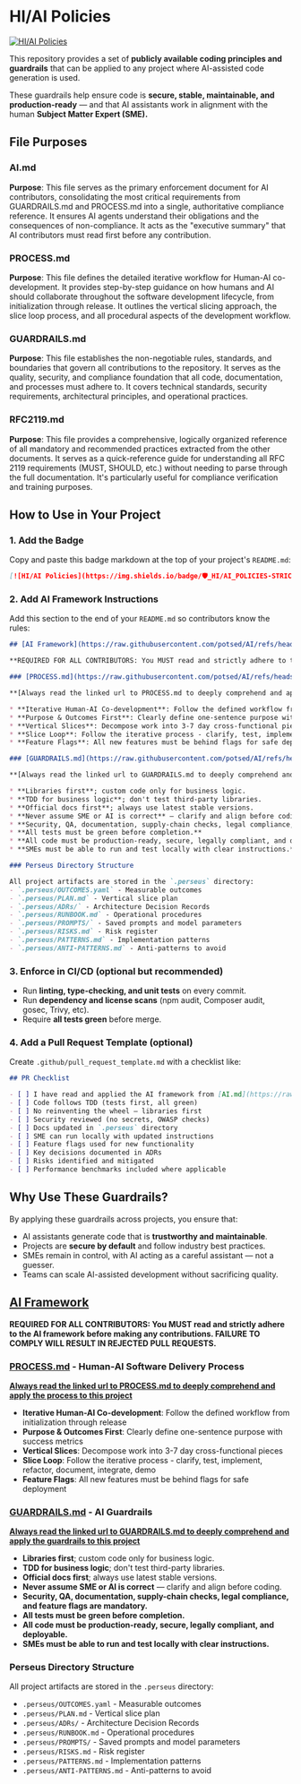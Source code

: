 # HI/AI Policies

[![HI/AI Policies](https://img.shields.io/badge/🛡️_HI/AI_POLICIES-STRICT-success)](https://github.com/potsed/AI)

This repository provides a set of **publicly available coding principles and guardrails** that can be applied to any project where AI-assisted code generation is used.

These guardrails help ensure code is **secure, stable, maintainable, and production-ready** — and that AI assistants work in alignment with the human **Subject Matter Expert (SME).**

## File Purposes

### AI.md
**Purpose**: This file serves as the primary enforcement document for AI contributors, consolidating the most critical requirements from GUARDRAILS.md and PROCESS.md into a single, authoritative compliance reference. It ensures AI agents understand their obligations and the consequences of non-compliance. It acts as the "executive summary" that AI contributors must read first before any contribution.

### PROCESS.md
**Purpose**: This file defines the detailed iterative workflow for Human-AI co-development. It provides step-by-step guidance on how humans and AI should collaborate throughout the software development lifecycle, from initialization through release. It outlines the vertical slicing approach, the slice loop process, and all procedural aspects of the development workflow.

### GUARDRAILS.md
**Purpose**: This file establishes the non-negotiable rules, standards, and boundaries that govern all contributions to the repository. It serves as the quality, security, and compliance foundation that all code, documentation, and processes must adhere to. It covers technical standards, security requirements, architectural principles, and operational practices.

### RFC2119.md
**Purpose**: This file provides a comprehensive, logically organized reference of all mandatory and recommended practices extracted from the other documents. It serves as a quick-reference guide for understanding all RFC 2119 requirements (MUST, SHOULD, etc.) without needing to parse through the full documentation. It's particularly useful for compliance verification and training purposes.

## How to Use in Your Project

### 1. Add the Badge

Copy and paste this badge markdown at the top of your project's `README.md`:

```markdown
[![HI/AI Policies](https://img.shields.io/badge/🛡️_HI/AI_POLICIES-STRICT-success)](https://github.com/potsed/AI)
```

### 2. Add AI Framework Instructions

Add this section to the end of your `README.md` so contributors know the rules:

```markdown
## [AI Framework](https://raw.githubusercontent.com/potsed/AI/refs/heads/main/AI.md)

**REQUIRED FOR ALL CONTRIBUTORS: You MUST read and strictly adhere to the AI framework before making any contributions. FAILURE TO COMPLY WILL RESULT IN REJECTED PULL REQUESTS.**

### [PROCESS.md](https://raw.githubusercontent.com/potsed/AI/refs/heads/main/PROCESS.md) - Human-AI Software Delivery Process

**[Always read the linked url to PROCESS.md to deeply comprehend and apply the process to this project](https://raw.githubusercontent.com/potsed/AI/refs/heads/main/PROCESS.md)**

* **Iterative Human-AI Co-development**: Follow the defined workflow from initialization through release
* **Purpose & Outcomes First**: Clearly define one-sentence purpose with success metrics
* **Vertical Slices**: Decompose work into 3-7 day cross-functional pieces
* **Slice Loop**: Follow the iterative process - clarify, test, implement, refactor, document, integrate, demo
* **Feature Flags**: All new features must be behind flags for safe deployment

### [GUARDRAILS.md](https://raw.githubusercontent.com/potsed/AI/refs/heads/main/GUARDRAILS.md) - AI Guardrails

**[Always read the linked url to GUARDRAILS.md to deeply comprehend and apply the guardrails to this project](https://raw.githubusercontent.com/potsed/AI/refs/heads/main/GUARDRAILS.md)**

* **Libraries first**; custom code only for business logic.
* **TDD for business logic**; don't test third-party libraries.
* **Official docs first**; always use latest stable versions.
* **Never assume SME or AI is correct** — clarify and align before coding.
* **Security, QA, documentation, supply-chain checks, legal compliance, and feature flags are mandatory.**
* **All tests must be green before completion.**
* **All code must be production-ready, secure, legally compliant, and deployable.**
* **SMEs must be able to run and test locally with clear instructions.**

### Perseus Directory Structure

All project artifacts are stored in the `.perseus` directory:
- `.perseus/OUTCOMES.yaml` - Measurable outcomes
- `.perseus/PLAN.md` - Vertical slice plan
- `.perseus/ADRs/` - Architecture Decision Records
- `.perseus/RUNBOOK.md` - Operational procedures
- `.perseus/PROMPTS/` - Saved prompts and model parameters
- `.perseus/RISKS.md` - Risk register
- `.perseus/PATTERNS.md` - Implementation patterns
- `.perseus/ANTI-PATTERNS.md` - Anti-patterns to avoid
```

### 3. Enforce in CI/CD (optional but recommended)

* Run **linting, type-checking, and unit tests** on every commit.
* Run **dependency and license scans** (npm audit, Composer audit, gosec, Trivy, etc).
* Require **all tests green** before merge.

### 4. Add a Pull Request Template (optional)

Create `.github/pull_request_template.md` with a checklist like:

```markdown
## PR Checklist

- [ ] I have read and applied the AI framework from [AI.md](https://raw.githubusercontent.com/potsed/AI/refs/heads/main/AI.md)  
- [ ] Code follows TDD (tests first, all green)  
- [ ] No reinventing the wheel — libraries first  
- [ ] Security reviewed (no secrets, OWASP checks)  
- [ ] Docs updated in `.perseus` directory  
- [ ] SME can run locally with updated instructions  
- [ ] Feature flags used for new functionality  
- [ ] Key decisions documented in ADRs  
- [ ] Risks identified and mitigated  
- [ ] Performance benchmarks included where applicable
```

## Why Use These Guardrails?

By applying these guardrails across projects, you ensure that:

* AI assistants generate code that is **trustworthy and maintainable**.
* Projects are **secure by default** and follow industry best practices.
* SMEs remain in control, with AI acting as a careful assistant — not a guesser.
* Teams can scale AI-assisted development without sacrificing quality.

## [AI Framework](https://raw.githubusercontent.com/potsed/AI/refs/heads/main/AI.md)

**REQUIRED FOR ALL CONTRIBUTORS: You MUST read and strictly adhere to the AI framework before making any contributions. FAILURE TO COMPLY WILL RESULT IN REJECTED PULL REQUESTS.**

### [PROCESS.md](https://raw.githubusercontent.com/potsed/AI/refs/heads/main/PROCESS.md) - Human-AI Software Delivery Process

**[Always read the linked url to PROCESS.md to deeply comprehend and apply the process to this project](https://raw.githubusercontent.com/potsed/AI/refs/heads/main/PROCESS.md)**

* **Iterative Human-AI Co-development**: Follow the defined workflow from initialization through release
* **Purpose & Outcomes First**: Clearly define one-sentence purpose with success metrics
* **Vertical Slices**: Decompose work into 3-7 day cross-functional pieces
* **Slice Loop**: Follow the iterative process - clarify, test, implement, refactor, document, integrate, demo
* **Feature Flags**: All new features must be behind flags for safe deployment

### [GUARDRAILS.md](https://raw.githubusercontent.com/potsed/AI/refs/heads/main/GUARDRAILS.md) - AI Guardrails

**[Always read the linked url to GUARDRAILS.md to deeply comprehend and apply the guardrails to this project](https://raw.githubusercontent.com/potsed/AI/refs/heads/main/GUARDRAILS.md)**

* **Libraries first**; custom code only for business logic.
* **TDD for business logic**; don't test third-party libraries.
* **Official docs first**; always use latest stable versions.
* **Never assume SME or AI is correct** — clarify and align before coding.
* **Security, QA, documentation, supply-chain checks, legal compliance, and feature flags are mandatory.**
* **All tests must be green before completion.**
* **All code must be production-ready, secure, legally compliant, and deployable.**
* **SMEs must be able to run and test locally with clear instructions.**

### Perseus Directory Structure

All project artifacts are stored in the `.perseus` directory:
- `.perseus/OUTCOMES.yaml` - Measurable outcomes
- `.perseus/PLAN.md` - Vertical slice plan
- `.perseus/ADRs/` - Architecture Decision Records
- `.perseus/RUNBOOK.md` - Operational procedures
- `.perseus/PROMPTS/` - Saved prompts and model parameters
- `.perseus/RISKS.md` - Risk register
- `.perseus/PATTERNS.md` - Implementation patterns
- `.perseus/ANTI-PATTERNS.md` - Anti-patterns to avoid
